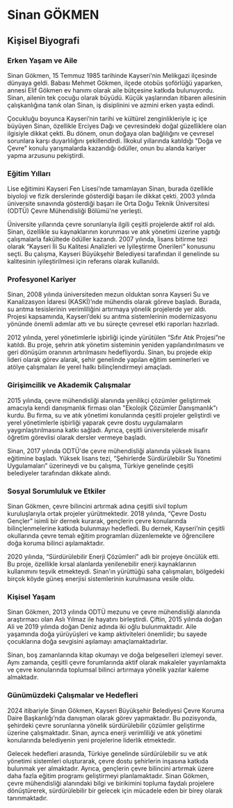 # Sinan GÖKMEN

## Kişisel Biyografi

### Erken Yaşam ve Aile

Sinan Gökmen, 15 Temmuz 1985 tarihinde Kayseri'nin Melikgazi ilçesinde dünyaya geldi. Babası Mehmet Gökmen, ilçede otobüs şoförlüğü yaparken, annesi Elif Gökmen ev hanımı olarak aile bütçesine katkıda bulunuyordu. Sinan, ailenin tek çocuğu olarak büyüdü. Küçük yaşlarından itibaren ailesinin çalışkanlığına tanık olan Sinan, iş disiplinini ve azmini erken yaşta edindi.

Çocukluğu boyunca Kayseri’nin tarihi ve kültürel zenginlikleriyle iç içe büyüyen Sinan, özellikle Erciyes Dağı ve çevresindeki doğal güzelliklere olan ilgisiyle dikkat çekti. Bu dönem, onun doğaya olan bağlılığını ve çevresel sorunlara karşı duyarlılığını şekillendirdi. İlkokul yıllarında katıldığı "Doğa ve Çevre" konulu yarışmalarda kazandığı ödüller, onun bu alanda kariyer yapma arzusunu pekiştirdi.

### Eğitim Yılları

Lise eğitimini Kayseri Fen Lisesi’nde tamamlayan Sinan, burada özellikle biyoloji ve fizik derslerinde gösterdiği başarı ile dikkat çekti. 2003 yılında üniversite sınavında gösterdiği başarı ile Orta Doğu Teknik Üniversitesi (ODTÜ) Çevre Mühendisliği Bölümü'ne yerleşti. 

Üniversite yıllarında çevre sorunlarıyla ilgili çeşitli projelerde aktif rol aldı. Sinan, özellikle su kaynaklarının korunması ve atık yönetimi üzerine yaptığı çalışmalarla fakültede ödüller kazandı. 2007 yılında, lisans bitirme tezi olarak “Kayseri İli Su Kalitesi Analizleri ve İyileştirme Önerileri” konusunu seçti. Bu çalışma, Kayseri Büyükşehir Belediyesi tarafından il genelinde su kalitesinin iyileştirilmesi için referans olarak kullanıldı.

### Profesyonel Kariyer

Sinan, 2008 yılında üniversiteden mezun olduktan sonra Kayseri Su ve Kanalizasyon İdaresi (KASKİ)’nde mühendis olarak göreve başladı. Burada, su arıtma tesislerinin verimliliğini artırmaya yönelik projelerde yer aldı. Projesi kapsamında, Kayseri’deki su arıtma sistemlerinin modernizasyonu yönünde önemli adımlar attı ve bu süreçte çevresel etki raporları hazırladı.

2012 yılında, yerel yönetimlerle işbirliği içinde yürütülen “Sıfır Atık Projesi”ne katıldı. Bu proje, şehrin atık yönetim sisteminin yeniden yapılandırılmasını ve geri dönüşüm oranının artırılmasını hedefliyordu. Sinan, bu projede ekip lideri olarak görev alarak, şehir genelinde yapılan eğitim seminerleri ve atölye çalışmaları ile yerel halkı bilinçlendirmeyi amaçladı.

### Girişimcilik ve Akademik Çalışmalar

2015 yılında, çevre mühendisliği alanında yenilikçi çözümler geliştirmek amacıyla kendi danışmanlık firması olan "Ekolojik Çözümler Danışmanlık"ı kurdu. Bu firma, su ve atık yönetimi konularında çeşitli projeler geliştirdi ve yerel yönetimlerle işbirliği yaparak çevre dostu uygulamaların yaygınlaştırılmasına katkı sağladı. Ayrıca, çeşitli üniversitelerde misafir öğretim görevlisi olarak dersler vermeye başladı.

Sinan, 2017 yılında ODTÜ'de çevre mühendisliği alanında yüksek lisans eğitimine başladı. Yüksek lisans tezi, “Şehirlerde Sürdürülebilir Su Yönetimi Uygulamaları” üzerineydi ve bu çalışma, Türkiye genelinde çeşitli belediyeler tarafından dikkate alındı.

### Sosyal Sorumluluk ve Etkiler

Sinan Gökmen, çevre bilincini artırmak adına çeşitli sivil toplum kuruluşlarıyla ortak projeler yürütmektedir. 2018 yılında, “Çevre Dostu Gençler” isimli bir dernek kurarak, gençlerin çevre konularında bilinçlenmelerine katkıda bulunmayı hedefledi. Bu dernek, Kayseri’nin çeşitli okullarında çevre temalı eğitim programları düzenlemekte ve öğrencilere doğa koruma bilinci aşılamaktadır.

2020 yılında, “Sürdürülebilir Enerji Çözümleri” adlı bir projeye öncülük etti. Bu proje, özellikle kırsal alanlarda yenilenebilir enerji kaynaklarının kullanımını teşvik etmekteydi. Sinan’ın yürüttüğü saha çalışmaları, bölgedeki birçok köyde güneş enerjisi sistemlerinin kurulmasına vesile oldu.

### Kişisel Yaşam

Sinan Gökmen, 2013 yılında ODTÜ mezunu ve çevre mühendisliği alanında araştırmacı olan Aslı Yılmaz ile hayatını birleştirdi. Çiftin, 2015 yılında doğan Ali ve 2019 yılında doğan Deniz adında iki oğlu bulunmaktadır. Aile yaşamında doğa yürüyüşleri ve kamp aktiviteleri önemlidir; bu sayede çocuklarına doğa sevgisini aşılamayı amaçlamaktadırlar.

Sinan, boş zamanlarında kitap okumayı ve doğa belgeselleri izlemeyi sever. Aynı zamanda, çeşitli çevre forumlarında aktif olarak makaleler yayınlamakta ve çevre konularında toplumsal bilinci artırmaya yönelik yazılar kaleme almaktadır.

### Günümüzdeki Çalışmalar ve Hedefleri

2024 itibariyle Sinan Gökmen, Kayseri Büyükşehir Belediyesi Çevre Koruma Daire Başkanlığı’nda danışman olarak görev yapmaktadır. Bu pozisyonda, şehirdeki çevre sorunlarına yönelik sürdürülebilir çözümler geliştirme üzerine çalışmaktadır. Sinan, ayrıca enerji verimliliği ve atık yönetimi konularında belediyenin yeni projelerine liderlik etmektedir.

Gelecek hedefleri arasında, Türkiye genelinde sürdürülebilir su ve atık yönetimi sistemleri oluşturarak, çevre dostu şehirlerin inşasına katkıda bulunmak yer almaktadır. Ayrıca, gençlerin çevre bilincini artırmak üzere daha fazla eğitim programı geliştirmeyi planlamaktadır. Sinan Gökmen, çevre mühendisliği alanındaki bilgi ve birikimini topluma faydalı projelere dönüştürerek, sürdürülebilir bir gelecek için mücadele eden bir birey olarak tanınmaktadır.
